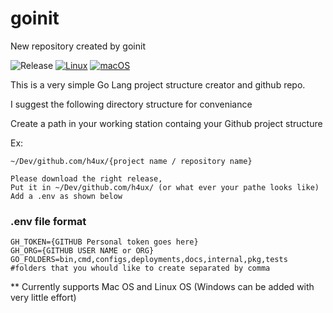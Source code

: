 # goinit
New repository created by goinit

![Release](https://github.com/h4ux/goinit/actions/workflows/release.yml/badge.svg)
[![Linux](https://svgshare.com/i/Zhy.svg)](https://svgshare.com/i/Zhy.svg)
[![macOS](https://svgshare.com/i/ZjP.svg)](https://svgshare.com/i/ZjP.svg)



This is a very simple Go Lang project structure creator and github repo.

I suggest the following directory structure for conveniance

Create a path in your working station containg your Github project structure

Ex:

```
~/Dev/github.com/h4ux/{project name / repository name}
```

```
Please download the right release,
Put it in ~/Dev/github.com/h4ux/ (or what ever your pathe looks like) 
Add a .env as shown below
```

### .env file format
```
GH_TOKEN={GITHUB Personal token goes here}
GH_ORG={GITHUB USER NAME or ORG}
GO_FOLDERS=bin,cmd,configs,deployments,docs,internal,pkg,tests #folders that you whould like to create separated by comma
```
** Currently supports Mac OS and Linux OS (Windows can be added with very little effort)
